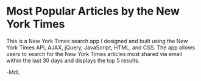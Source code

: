 # Most Popular Articles by the New York Times

This is a New York Times search app I designed and built using the New York Times API, AJAX, jQuery, JavaScript, HTML, and CSS. The app allows users to search for the New York Times articles most shared via email within the last 30 days and displays the top 5 results. 

-MdL